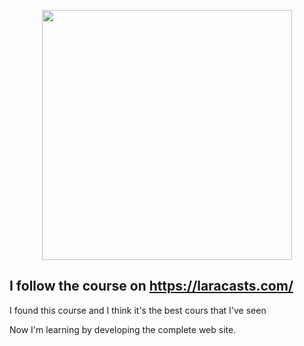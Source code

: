 <p align="center"><a href="https://laravel.com" target="_blank"><img src="https://raw.githubusercontent.com/laravel/art/master/logo-lockup/5%20SVG/2%20CMYK/1%20Full%20Color/laravel-logolockup-cmyk-red.svg" width="400"></a></p>


## I follow the course on https://laracasts.com/

I found this course and I think it's the best cours that I've seen

Now I'm learning by developing the complete web site.


